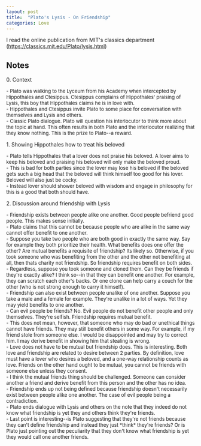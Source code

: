 ```yaml
---
layout: post
title:  "Plato's Lysis - On Friendship"
categories: Love
---
```


I read the online publication from MIT's classics department (https://classics.mit.edu/Plato/lysis.html)

## Notes

<p>0. Context</p>
<p>
<font size="-1">
- Plato was walking to the Lyceum from his Academy when intercepted by Hippothales and Ctesippus. Ctesippus complains of Hippothales' praising of Lysis, this boy that Hippothales claims he is in love with.<br>
- Hippothales and Ctesippus invite Plato to some place for conversation with themselves and Lysis and others.<br>
- Classic Plato dialogue. Plato will question his interlocutor to think more about the topic at hand. This often results in both Plato and the interlocutor realizing that they know nothing. This is the prize to Plato--a reward.<br>
</font>
</p>

<p>1. Showing Hippothales how to treat his beloved</p>
<p>
<font size="-1">
- Plato tells Hippothales that a lover does not praise his beloved. A lover aims to keep his beloved and praising his beloved will only make the beloved proud.<br>
- This is bad for both parties since the lover may lose his beloved if the beloved gets such a big head that the beloved will think himself too good for his lover. Beloved will also just be cocky.<br>
- Instead lover should shower beloved with wisdom and engage in philosophy for this is a good that both should have.<br>
</font>
</p>

<p>2. Discussion around friendship with Lysis</p>
<p>
<font size="-1">
- Friendship exists between people alike one another. Good people befriend good people. This makes sense initially.<br>
- Plato claims that this cannot be because people who are alike in the same way cannot offer benefit to one another.<br>
- Suppose you take two people who are both good in exactly the same way. Say for example they both prioritize their health. What benefits does one offer the other? Are mutual benefits a requisite of friendship? Its likely so. Otherwise, if you took someone who was benefiting from the other and the other not benefiting at all, then thats charity not friendship. So friendship requires benefit on both sides.<br>
- Regardless, suppose you took someone and cloned them. Can they be friends if they're exactly alike? I think so--in that they can benefit one another. For example, they can scratch each other's backs. Or one clone can help carry a couch for the other (who is not strong enough to carry it himself). <br>
- Friendship can also exist between people unalike of one another. Suppose you take a male and a female for example. They're unalike in a lot of ways. Yet they may yield benefits to one another.<br>
- Can evil people be friends? No. Evil people do not benefit other people and only themselves. They're selfish. Friendship requires mutual benefit.<br>
- This does not mean, however, that someone who may do bad or unethical things cannot have friends. They may still benefit others in some way. For example, if my friend stole from someone else. I would be disappointed and may try to correct him. I may derive benefit in showing him that stealing is wrong.<br>
- Love does not have to be mutual but friendship does. This is interesting. Both love and friendship are related to desire between 2 parties. By definition, love must have a lover who desires a beloved, and a one-way relationship counts as love. Friends on the other hand ought to be mutual, you cannot be friends with someone else unless they consent.<br>
- I think the mutual friends thing should be challenged. Someone can consider another a friend and derive benefit from this person and the other has no idea.<br>
- Friendship ends up not being defined because friendship doesn't necessarily exist between people alike one another. The case of evil people being a contradiction.<br>
- Plato ends dialogue with Lysis and others on the note that they indeed do not know what friendship is yet they and others think they're friends.<br>
- Last point is interesting--is Plato suggesting that they're not friends because they can't define friendship and instead they just *think* they're friends? Or is Plato just pointing out the peculiarity that they don't know what friendship is yet they would call one another friends.<br>
</font>
</p>

